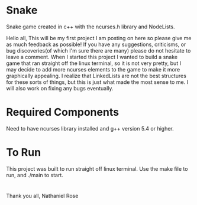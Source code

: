 # Snake
Snake game created in c++ with the ncurses.h library and NodeLists.

Hello all,
This will be my first project I am posting on here so please give me as much feedback as possible! If you have any suggestions, criticisms, or bug discoveries(of which I'm sure there are many) please do not hesitate to leave a comment.
When I started this project I wanted to build a snake game that ran straight off the linux terminal, so it is not very pretty, but I may decide to add more ncurses elements to the game to make it more graphically appealing.
I realize that LinkedLists are not the best structures for these sorts of things, but this is just what made the most sense to me.
I will also work on fixing any bugs eventually.

# Required Components
Need to have ncurses library installed and g++ version 5.4 or higher.

# To Run
This project was built to run straight off linux terminal. Use the make file to run, and ./main to start.

#

Thank you all,
Nathaniel Rose
